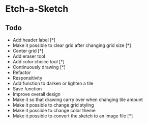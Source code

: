 # Etch-a-Sketch

## Todo

- Add header label [*]
- Make it possible to clear grid after changing grid size [*]
- Center grid [*]
- Add eraser tool
- Add color choice tool [*]
- Continuously drawing [*]
- Refactor
- Responsitivity
- Add function to darken or lighten a tile
- Save function
- Improve overall design
- Make it so that drawing carry over when changing tile amount
- Make it possible to change grid styling
- Make it possible to change color theme
- Make it possible to convert the sketch to an image file [*]